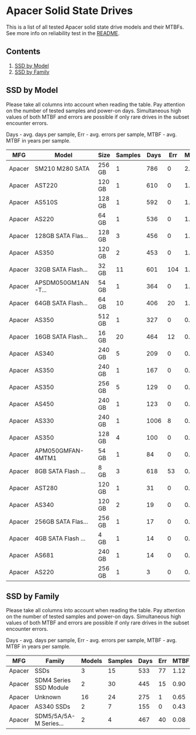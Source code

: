 Apacer Solid State Drives
=========================

This is a list of all tested Apacer solid state drive models and their MTBFs. See
more info on reliability test in the [README](https://github.com/bsdhw/SMART).

Contents
--------

1. [ SSD by Model  ](#ssd-by-model)
2. [ SSD by Family ](#ssd-by-family)

SSD by Model
------------

Please take all columns into account when reading the table. Pay attention on the
number of tested samples and power-on days. Simultaneous high values of both MTBF
and errors are possible if only rare drives in the subset encounter errors.

Days - avg. days per sample,
Err  - avg. errors per sample,
MTBF - avg. MTBF in years per sample.

| MFG       | Model              | Size   | Samples | Days  | Err   | MTBF |
|-----------|--------------------|--------|---------|-------|-------|------|
| Apacer    | SM210 M280 SATA    | 256 GB | 1       | 786   | 0     | 2.15   |
| Apacer    | AST220             | 120 GB | 1       | 610   | 0     | 1.67   |
| Apacer    | AS510S             | 128 GB | 1       | 592   | 0     | 1.62   |
| Apacer    | AS220              | 64 GB  | 1       | 536   | 0     | 1.47   |
| Apacer    | 128GB SATA Flas... | 128 GB | 3       | 456   | 0     | 1.25   |
| Apacer    | AS350              | 120 GB | 2       | 453   | 0     | 1.24   |
| Apacer    | 32GB SATA Flash... | 32 GB  | 11      | 601   | 104   | 1.18   |
| Apacer    | APSDM050GM1AN-T... | 54 GB  | 1       | 364   | 0     | 1.00   |
| Apacer    | 64GB SATA Flash... | 64 GB  | 10      | 406   | 20    | 1.00   |
| Apacer    | AS350              | 512 GB | 1       | 327   | 0     | 0.90   |
| Apacer    | 16GB SATA Flash... | 16 GB  | 20      | 464   | 12    | 0.85   |
| Apacer    | AS340              | 240 GB | 5       | 209   | 0     | 0.57   |
| Apacer    | AS350              | 240 GB | 1       | 167   | 0     | 0.46   |
| Apacer    | AS350              | 256 GB | 5       | 129   | 0     | 0.35   |
| Apacer    | AS450              | 240 GB | 1       | 123   | 0     | 0.34   |
| Apacer    | AS330              | 240 GB | 1       | 1006  | 8     | 0.31   |
| Apacer    | AS350              | 128 GB | 4       | 100   | 0     | 0.28   |
| Apacer    | APM050GMFAN-4MTM1  | 54 GB  | 1       | 84    | 0     | 0.23   |
| Apacer    | 8GB SATA Flash ... | 8 GB   | 3       | 618   | 53    | 0.10   |
| Apacer    | AST280             | 120 GB | 1       | 31    | 0     | 0.09   |
| Apacer    | AS340              | 120 GB | 2       | 19    | 0     | 0.05   |
| Apacer    | 256GB SATA Flas... | 256 GB | 1       | 17    | 0     | 0.05   |
| Apacer    | 4GB SATA Flash ... | 4 GB   | 1       | 14    | 0     | 0.04   |
| Apacer    | AS681              | 240 GB | 1       | 14    | 0     | 0.04   |
| Apacer    | AS220              | 256 GB | 1       | 3     | 0     | 0.01   |

SSD by Family
-------------

Please take all columns into account when reading the table. Pay attention on the
number of tested samples and power-on days. Simultaneous high values of both MTBF
and errors are possible if only rare drives in the subset encounter errors.

Days - avg. days per sample,
Err  - avg. errors per sample,
MTBF - avg. MTBF in years per sample.

| MFG       | Family                 | Models | Samples | Days  | Err   | MTBF |
|-----------|------------------------|--------|---------|-------|-------|------|
| Apacer    | SSDs                   | 3      | 15      | 533   | 77    | 1.12   |
| Apacer    | SDM4 Series SSD Module | 2      | 30      | 445   | 15    | 0.90   |
| Apacer    | Unknown                | 16     | 24      | 275   | 1     | 0.65   |
| Apacer    | AS340 SSDs             | 2      | 7       | 155   | 0     | 0.43   |
| Apacer    | SDM5/5A/5A-M Series... | 2      | 4       | 467   | 40    | 0.08   |

